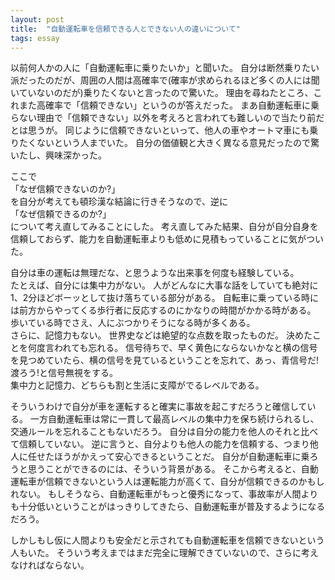 ```yaml
---
layout: post
title:  "自動運転車を信頼できる人とできない人の違いについて"
tags: essay
---
```


以前何人かの人に「自動運転車に乗りたいか」と聞いた。
自分は断然乗りたい派だったのだが、周囲の人間は高確率で(確率が求められるほど多くの人には聞いていないのだが)乗りたくないと言ったので驚いた。
理由を尋ねたところ、これまた高確率で「信頼できない」というのが答えだった。
まあ自動運転車に乗らない理由で「信頼できない」以外を考えろと言われても難しいので当たり前だとは思うが。
同じように信頼できないといって、他人の車やオートマ車にも乗りたくないという人までいた。
自分の価値観と大きく異なる意見だったので驚いたし、興味深かった。

ここで  
「なぜ信頼できないのか?」  
を自分が考えても頓珍漢な結論に行きそうなので、逆に  
「なぜ信頼できるのか?」  
について考え直してみることにした。
考え直してみた結果、自分が自分自身を信頼しておらず、能力を自動運転車よりも低めに見積もっていることに気がついた。

自分は車の運転は無理だな、と思うような出来事を何度も経験している。  
たとえば、自分には集中力がない。
人がどんなに大事な話をしていても絶対に1、2分ほどボーッとして抜け落ちている部分がある。
自転車に乗っている時には前方からやってくる歩行者に反応するのにかなりの時間がかかる時がある。
歩いている時でさえ、人にぶつかりそうになる時が多くある。  
さらに、記憶力もない。
世界史などは絶望的な点数を取ったものだ。
決めたことを何度言われても忘れる。
信号待ちで、早く黄色にならないかなと横の信号を見つめていたら、横の信号を見ているということを忘れて、あっ、青信号だ!渡ろう!と信号無視をする。  
集中力と記憶力、どちらも割と生活に支障がでるレベルである。

そういうわけで自分が車を運転すると確実に事故を起こすだろうと確信している。
一方自動運転車は常に一貫して最高レベルの集中力を保ち続けられるし、交通ルールを忘れることもないだろう。
自分は自分の能力を他人のそれと比べて信頼していない。
逆に言うと、自分よりも他人の能力を信頼する、つまり他人に任せたほうがかえって安心できるということだ。
自分が自動運転車に乗ろうと思うことができるのには、そういう背景がある。
そこから考えると、自動運転車が信頼できないという人は運転能力が高くて、自分が信頼できるのかもしれない。
もしそうなら、自動運転車がもっと優秀になって、事故率が人間よりも十分低いということがはっきりしてきたら、自動運転車が普及するようになるだろう。

しかしもし仮に人間よりも安全だと示されても自動運転車を信頼できないという人もいた。
そういう考えまではまだ完全に理解できていないので、さらに考えなければならない。